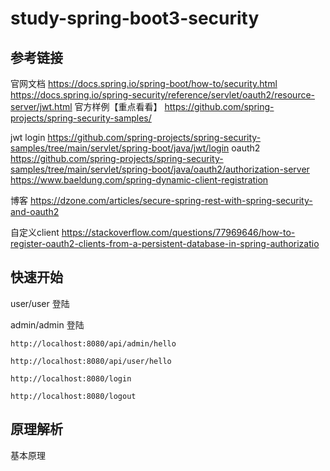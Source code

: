 # study-spring-boot3-security


## 参考链接

官网文档
https://docs.spring.io/spring-boot/how-to/security.html
https://docs.spring.io/spring-security/reference/servlet/oauth2/resource-server/jwt.html
官方样例【重点看看】
https://github.com/spring-projects/spring-security-samples/

jwt login https://github.com/spring-projects/spring-security-samples/tree/main/servlet/spring-boot/java/jwt/login
oauth2 https://github.com/spring-projects/spring-security-samples/tree/main/servlet/spring-boot/java/oauth2/authorization-server
https://www.baeldung.com/spring-dynamic-client-registration

博客
https://dzone.com/articles/secure-spring-rest-with-spring-security-and-oauth2

自定义client https://stackoverflow.com/questions/77969646/how-to-register-oauth2-clients-from-a-persistent-database-in-spring-authorizatio

## 快速开始

user/user 登陆

admin/admin 登陆

```
http://localhost:8080/api/admin/hello

http://localhost:8080/api/user/hello

http://localhost:8080/login

http://localhost:8080/logout

```

## 原理解析

基本原理